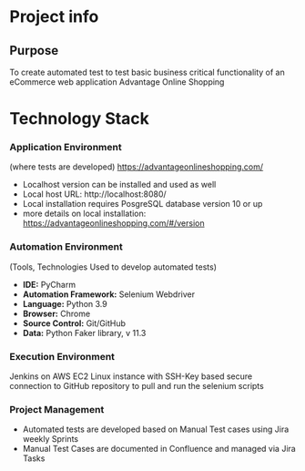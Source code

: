 # Project info

## Purpose
To create automated test to test basic business critical functionality of an eCommerce web application Advantage Online Shopping

# Technology Stack

### Application Environment
(where tests are developed)
https://advantageonlineshopping.com/

- Localhost version can be installed and used as well
- Local host URL: http://localhost:8080/
- Local installation requires PosgreSQL database version 10 or up
- more details on local installation:
https://advantageonlineshopping.com/#/version


### Automation Environment
(Tools, Technologies Used to develop automated tests)

- **IDE:** PyCharm
- **Automation Framework:** Selenium Webdriver
- **Language:** Python 3.9
- **Browser:** Chrome
- **Source Control:** Git/GitHub
- **Data:** Python Faker library, v 11.3

### Execution Environment
Jenkins on AWS EC2 Linux instance with SSH-Key based secure connection to GitHub repository to pull and run the selenium scripts


### Project Management
- Automated tests are developed based on Manual Test cases using Jira weekly Sprints
- Manual Test Cases are documented in Confluence and managed via Jira Tasks
